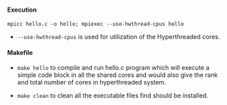 #### Execution
```
mpicc hello.c -o hello; mpiexec --use-hwthread-cpus hello
```
<!-- <img src="https://render.githubusercontent.com/render/math?math=e^{i \pi} = -1"> -->
- `--use-hwthread-cpus` is used for utilization of the Hyperthreaded cores.

#### Makefile

- `make hello` to compile and run hello.c program which will execute a simple code block in all the shared cores and would also give the rank and total number of cores in hyperthreaded system.

- `make clean` to clean all the executable files find should be installed.